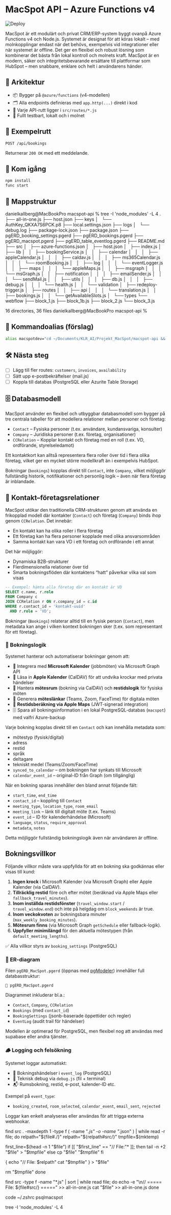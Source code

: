 # MacSpot API – Azure Functions v4

![Deploy](https://github.com/danielkallberg/macspot-api/actions/workflows/deploy.yml/badge.svg)

MacSpot är ett modulärt och privat CRM/ERP-system byggt ovanpå Azure Functions v4 och Node.js. Systemet är designat för att köras lokalt – med molnkopplingar endast när det behövs, exempelvis vid integrationer eller när systemet är offline. Det ger en flexibel och robust lösning som kombinerar det bästa från lokal kontroll och molnets kraft. MacSpot är en modern, säker och integritetsbevarande ersättare till plattformar som HubSpot – men snabbare, enklare och helt i användarens händer.

## 🧠 Arkitektur

- 📦 Bygger på `@azure/functions` (v4-modellen)
- 🗂 Alla endpoints definieras med `app.http(...)` direkt i kod
- 🧩 Varje API-rutt ligger i `src/routes/*.js`
- 🧪 Fullt testbart, lokalt och i molnet

## 🚀 Exempelrutt

```http
POST /api/bookings
```

Returnerar `200 OK` med ett meddelande.

## 📄 Kom igång

```bash
npm install
func start
```

## 📁 Mappstruktur

danielkallberg@MacBookPro macspot-api % tree -I 'node_modules' -L 4
.
├── all-in-one.js
├── host.json
├── keys
│   └── AuthKey_QKXA7S6PCK.p8
├── local.settings.json
├── logs
│   └── debug.log
├── package-lock.json
├── package.json
├── pgERD_booking_settings.pgerd
├── pgERD_bookings.pgerd
├── pgERD_macspot.pgerd
├── pgERD_table_eventlog.pgerd
├── README.md
├── src
│   ├── azure-functions.json
│   ├── host.json
│   ├── index.js
│   ├── lib
│   │   ├── bookingService.js
│   │   ├── calendar
│   │   │   ├── appleCalendar.js
│   │   │   ├── caldav.js
│   │   │   ├── ms365Calendar.js
│   │   │   └── roomBooking.js
│   │   ├── log
│   │   │   └── eventLogger.js
│   │   ├── maps
│   │   │   └── appleMaps.js
│   │   ├── msgraph
│   │   │   └── msGraph.js
│   │   ├── notification
│   │   │   ├── emailSender.js
│   │   │   └── sendMail.js
│   │   ├── utils
│   │   │   ├── db.js
│   │   │   ├── debug.js
│   │   │   └── health.js
│   │   └── validation
│   ├── redeploy-trigger.js
│   ├── routes
│   │   ├── api
│   │   │   └── translation.js
│   │   ├── bookings.js
│   │   └── getAvailableSlots.js
│   └── types
└── webflow
    ├── block_1.js
    ├── block_1b.js
    ├── block_2.js
    └── block_3.js

16 directories, 36 files
danielkallberg@MacBookPro macspot-api % 


## 🔗 Kommandoalias (förslag)

```bash
alias macspotdev="cd ~/Documents/KLR_AI/Projekt_MacSpot/macspot-api && func start"
```

## 🛠️ Nästa steg

- [ ] Lägg till fler routes: `customers`, `invoices`, `availability`
- [ ] Sätt upp e-postbekräftelser (mail.js)
- [ ] Koppla till databas (PostgreSQL eller Azurite Table Storage)

## 🗄️ Databasmodell

MacSpot använder en flexibel och utbyggbar databasmodell som bygger på tre centrala tabeller för att modellera relationer mellan personer och företag:

- `Contact` – Fysiska personer (t.ex. användare, kundansvariga, konsulter)
- `Company` – Juridiska personer (t.ex. företag, organisationer)
- `CCRelation` – Kopplar kontakt och företag med en roll (t.ex. VD, ordförande, styrelseledamot)

Ett kontaktkort kan alltså representera flera roller över tid i flera olika företag, vilket ger en mycket större modellkraft än i exempelvis HubSpot.

Bokningar (`bookings`) kopplas direkt till `Contact`, inte `Company`, vilket möjliggör fullständig historik, notifikationer och personlig logik – även när flera företag är inblandade.

## 🧩 Kontakt–företagsrelationer

MacSpot utökar den traditionella CRM-strukturen genom att använda en frikopplad modell där kontakter (`Contact`) och företag (`Company`) binds ihop genom `CCRelation`. Det innebär:

- En kontakt kan ha olika roller i flera företag
- Ett företag kan ha flera personer kopplade med olika ansvarsområden
- Samma kontakt kan vara VD i ett företag och ordförande i ett annat

Det här möjliggör:

- Dynamiska B2B-strukturer
- Flerdimensionella relationer över tid
- Smarta bokningsflöden där kontaktens “hatt” påverkar vilka val som visas

```sql
-- Exempel: hämta alla företag där en kontakt är VD
SELECT c.name, r.role
FROM Company c
JOIN CCRelation r ON r.company_id = c.id
WHERE r.contact_id = 'kontakt-uuid'
  AND r.role = 'VD';
```

Bokningar (`Bookings`) relaterar alltid till en fysisk person (`Contact`), men metadata kan ange i vilken kontext bokningen sker (t.ex. som representant för ett företag).

### 📆 Bokningslogik

Systemet hanterar och automatiserar bokningar genom att:

- 🔗 Integrera med **Microsoft Kalender** (jobbmöten) via Microsoft Graph API
- 🍎 Läsa in **Apple Kalender** (CalDAV) för att undvika krockar med privata händelser
- 🏢 Hantera **mötesrum** (bokning via CalDAV) och **restidslogik** för fysiska möten
- 📲 Generera **möteslänkar** (Teams, Zoom, FaceTime) för digitala möten
- 🧠 **Restidsberäkning via Apple Maps** (JWT-signerad integration)
- 🗄️ Spara all bokningsinformation i en lokal PostgreSQL-databas (`macspot`) med valfri Azure-backup

Varje bokning kopplas direkt till en `Contact` och kan innehålla metadata som:

- mötestyp (fysisk/digital)
- adress
- restid
- språk
- deltagare
- tekniskt medel (Teams/Zoom/FaceTime)
- `synced_to_calendar` – om bokningen har synkats till Microsoft
- `calendar_event_id` – original-ID från Graph (om tillgänglig)

När en bokning sparas innehåller den bland annat följande fält:

- `start_time`, `end_time`
- `contact_id` – koppling till `Contact`
- `meeting_type`, `location_type`, `room_email`
- `meeting_link` – länk till digitalt möte (t.ex. Teams)
- `event_id` – ID för kalenderhändelse (Microsoft)
- `language`, `status`, `require_approval`
- `metadata`, `notes`

Detta möjliggör fullständig bokningslogik även när användaren är offline.

## Bokningsvillkor

Följande villkor måste vara uppfyllda för att en bokning ska godkännas eller visas till kund:

1. **Ingen krock** i Microsoft Kalender (via Microsoft Graph) eller Apple Kalender (via CalDAV).
2. **Tillräcklig restid** före och efter mötet (beräknad via Apple Maps eller `fallback_travel_minutes`).
3. **Inom inställda restidsfönster** (`travel_window.start` / `travel_window.end`) och inte på helgdag om `block_weekends` är true.
4. **Inom veckokvoten** av bokningsbara minuter (`max_weekly_booking_minutes`).
5. **Mötesrum finns** (via Microsoft Graph `getSchedule` eller fallback-logik).
6. **Uppfyller minimilängd** för den aktuella mötestypen (från `default_meeting_lengths`).

✅ Alla villkor styrs av `booking_settings` (PostgreSQL)

### 📎 ER-diagram

Filen `pgERD_MacSpot.pgerd` (öppnas med [pgModeler](https://pgmodeler.io/)) innehåller full databasstruktur:

```
📄 pgERD_MacSpot.pgerd
```

Diagrammet inkluderar bl.a.:

- `Contact`, `Company`, `CCRelation`
- `Bookings` (med `contact_id`)
- `BookingSettings` (jsonb-baserade öppettider och regler)
- `EventLog` (audit trail för händelser)

Modellen är optimerad för PostgreSQL, men flexibel nog att användas med supabase eller andra tjänster.

### 🪵 Logging och felsökning

Systemet loggar automatiskt:
- 🎯 Bokningshändelser i `event_log` (PostgreSQL)
- 🧠 Teknisk debug via `debug.js` (fil + terminal)
- 📬 Rumsbokning, restid, e-post, kalender-ID etc.

Exempel på `event_type`:
- `booking_created`, `room_selected`, `calendar_event`, `email_sent`, `rejected`

Loggar kan enkelt analyseras eller användas för att trigga externa webhookar.


find src . -maxdepth 1 -type f \( -name "*.js" -o -name "*.json" \) | while read -r file; do
  relpath="${file#./}"
  relpath="${relpath#src/}"
  tmpfile=$(mktemp)

  first_line=$(head -n 1 "$file")
  if [[ "$first_line" == "// File:"* ]]; then
    tail -n +2 "$file" > "$tmpfile"
  else
    cp "$file" "$tmpfile"
  fi

  {
    echo "// File: $relpath"
    cat "$tmpfile"
  } > "$file"

  rm "$tmpfile"
done

find src -type f -name "*.js" | sort | while read file; do
  echo -e "\n// ===== File: ${file#src/} =====" >> all-in-one.js
  cat "$file" >> all-in-one.js
done

code ~/.zshrc
psqlmacspot


tree -I 'node_modules' -L 4
